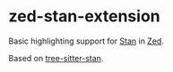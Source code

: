 # zed-stan-extension

Basic highlighting support for [Stan](https://mc-stan.org/) in [Zed](https://zed.dev/).

Based on [tree-sitter-stan](https://github.com/WardBrian/tree-sitter-stan).
